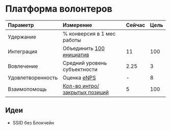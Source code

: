 # Платформа волонтеров



| Параметр | Измерение | Сейчас | Цель |
| :--- | :--- | :--- | :--- |
| Удержание | % конверсия в 1 мес работы |  |  |
| Интеграция | Объединить [100 инициатив](https://docs.google.com/spreadsheets/d/10Yt17F3iB00pqf7DXrVjFYvW0qILdoHUajBujI_EGrQ/edit?usp=drive_web&ouid=106088990650229192528) | 11 | 100 |
| Вовлечение | Средний уровень субъектности | 2.25 | 3 |
| Удовлетворенность | Оценка [eNPS](https://officevibe.com/employee-engagement-solution/employee-net-promoter-score)  | - | 8 |
| Взаимопомощь | [Кол-во интро/закрытых позиций](https://trello.com/b/IkonsFAY/main-board) | 5 | 100 |

## Идеи

* SSID без Блокчейн


